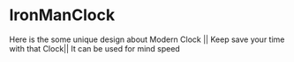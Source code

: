 # IronManClock
Here is the some unique design about Modern Clock || Keep save your time with that Clock|| It can be used for mind speed
